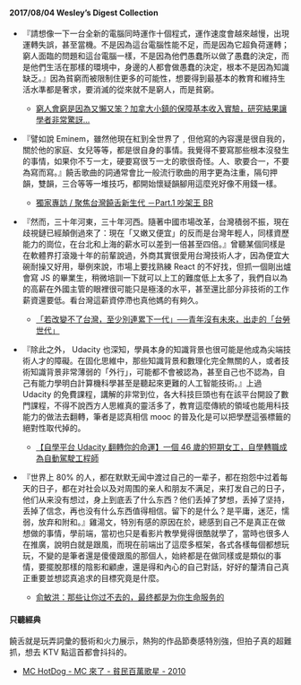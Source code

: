#### 2017/08/04 Wesley’s Digest Collection

- 『請想像一下一台全新的電腦同時運作十個程式，運作速度會越來越慢，出現運轉失誤，甚至當機。不是因為這台電腦性能不足，而是因為它超負荷運轉；窮人面臨的問題和這台電腦一樣，不是因為他們愚蠢所以做了愚蠢的決定，而是他們生活在那樣的環境中，身邊的人都會做愚蠢的決定，根本不是因為知識缺乏。』因為貧窮而被限制住更多的可能性，想要得到最基本的教育和維持生活水準都是奢求，要消滅的從來就不是窮人，而是貧窮。
  - [窮人會窮是因為又懶又笨？加拿大小鎮的保障基本收入實驗，研究結果讓學者非常驚訝…](http://www.storm.mg/lifestyle/303576)
  
- 『譬如說 Eminem，雖然他現在紅到全世界了﹐但他寫的內容還是很自我的，關於他的家庭、女兒等等，都是很自身的事情。我覺得不要寫那些根本沒發生的事情，如果你不ㄎ一ㄤ，硬要寫很ㄎ一ㄤ的歌很奇怪。人、歌要合一，不要為寫而寫。』饒舌歌曲的詞通常會比一般流行歌曲的用字更為注重，隔句押韻，雙韻，三合等等一堆技巧，都開始懷疑韻腳用這麼兇好像不用錢一樣。
  - [獨家專訪 / 聚焦台灣饒舌新生代 －Part.1 吵架王 BR](http://www.cool-style.com.tw/wd/archives/148373)
  
- 『然而，三十年河東，三十年河西。隨著中國市場改革，台灣積弱不振，現在歧視鏈已經顛倒過來了：現在「又嫩又便宜」的反而是台灣年輕人，同樣資歷能力的崗位，在台北和上海的薪水可以差到一倍甚至四倍。』曾聽某個同樣是在軟體界打滾幾十年的前輩說過，外商其實很愛用台灣技術人才，因為便宜大碗耐操又好用，舉例來說，市場上要找熟練 React 的不好找，但抓一個剛出爐會寫 JS 的畢業生，稍微培訓一下就可以上工的難度低上太多了，我們自以為的高薪在外國主管的眼裡很可能只是極淺的水平，甚至還比部分非技術的工作薪資還要低。看台灣這薪資停滯也真他媽的有夠久。
  - [「若改變不了台灣，至少別連累下一代」──青年沒有未來，出走的「台勞世代」](https://crossing.cw.com.tw/blogTopic.action?id=732&nid=8337&utm_source=Facebook&utm_medium=Social&utm_campaign=Daily)
  
- 『除此之外， Udacity 也深知，學員本身的知識背景也很可能是他成為尖端技術人才的障礙。在固化思維中，那些知識背景和數理化完全無關的人，或者技術知識背景非常薄弱的「外行」，可能都不會被認為，甚至自己也不認為，自己有能力學明白計算機科學甚至是聽起來更難的人工智能技術。』上過 Udacity 的免費課程，講解的非常到位，各大科技巨頭也有在該平台開設了數門課程，不得不說西方人思維真的靈活多了，教育這麼傳統的領域也能用科技能力的做法去翻轉，筆者是認真相信 mooc 的普及化是可以把學歷這張標籤的絕對性取代掉的。
  - [【自學平台 Udacity 翻轉你的命運】一個 46 歲的短期女工，自學轉職成為自動駕駛工程師](https://buzzorange.com/techorange/2017/07/26/udacity-can-change-your-life/)


- 『世界上 80% 的人，都在默默无闻中渡过自己的一辈子，都在抱怨中过着每天的日子，都在对社会以及对周围的亲人和朋友不满足，来打发自己的日子，他们从来没有想过，身上到底丢了什么东西？他们丢掉了梦想，丢掉了坚持，丢掉了信念，再也没有什么东西值得相信。留下的是什么？是平庸，迷茫，懦弱，放弃和附和。』雞湯文，特別有感的原因在於，總感到自己不是真正在做想做的事情，學前端，當初也只是看影片教學覺得很酷就學了，當時也很多人在推廣，說明白就是跟風，而現在前端出了這麼多框架，各式各樣每個都想玩玩，不變的是筆者還是傻傻跟風的那個人，始終都是在做同樣或是類似的事情，要擺脫那樣的陰影和顧慮，還是得和內心的自己對話，好好的釐清自己真正重要並想認真追求的目標究竟是什麼。
  - [俞敏洪：那些让你过不去的，最终都是为你生命服务的](https://mp.weixin.qq.com/s?__biz=MzIwNjgyNjM1Mg%3D%3D&mid=2247489202&idx=1&sn=31f4156b6bf9658ea6e159df70d52abc&chksm=971ae8ada06d61bb76a6e4056151c54a026b338b9b1d09180bd6b86fb1fef2a2bbfb5ee2a7de&mpshare=1&scene=43&srcid=0716RGnAbV1YOdhSk4Th7SlB#rd)





#### 只聽經典
饒舌就是玩弄詞彙的藝術和火力展示，熱狗的作品節奏感特別強，但拍子真的超難抓，想去 KTV 點這首都會抖抖的。
- [MC HotDog - MC 來了 - 貧民百萬歌星 - 2010](https://www.youtube.com/watch?v=WLR5Rls8iWM)